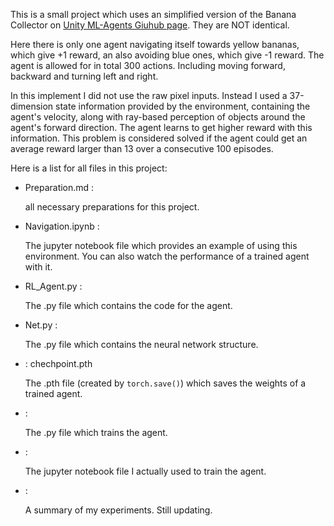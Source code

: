 This is a small project which uses an simplified version of the Banana Collector on [Unity ML-Agents Giuhub page](https://github.com/Unity-Technologies/ml-agents/blob/master/docs/Learning-Environment-Examples.md#banana-collector). They are NOT identical.

Here there is only one agent navigating itself towards yellow bananas, which give +1 reward, an also avoiding blue ones, which give -1 reward. The agent is allowed for in total 300 actions. Including moving forward, backward and turning left and right.

In this implement I did not use the raw pixel inputs. Instead I used a 37-dimension state information provided by the environment, containing the agent's velocity, along with ray-based perception of objects around the agent's forward direction. The agent learns to get higher reward with this information. This problem is considered solved if the agent could get an average reward larger than 13 over a consecutive 100 episodes.

Here is a list for all files in this project:
  * Preparation.md : 
  
      all necessary preparations for this project.
  * Navigation.ipynb :
  
      The jupyter notebook file which provides an example of using this environment. You can also watch the performance of a trained agent with it.
  * RL_Agent.py : 
  
      The .py file which contains the code for the agent.
  * Net.py : 
  
      The .py file which contains the neural network structure.
  * : chechpoint.pth
  
      The .pth file (created by ```torch.save()```) which saves the weights of a trained agent.
  * :
  
      The .py file which trains the agent.
  * :
  
      The jupyter notebook file I actually used to train the agent.
  * :
  
      A summary of my experiments. Still updating.
